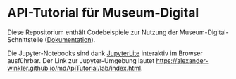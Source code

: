 # API-Tutorial für Museum-Digital

Diese Repositorium enthält Codebeispiele zur Nutzung der Museum-Digital-Schnittstelle ([Dokumentation](https://nat.museum-digital.de/swagger)).

Die Jupyter-Notebooks sind dank [JupyterLite](https://jupyterlite.readthedocs.io) interaktiv im Browser ausführbar. Der Link zur Jupyter-Umgebung lautet <https://alexander-winkler.github.io/mdApiTutorial/lab/index.html>.
